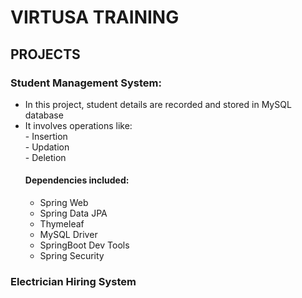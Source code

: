 # VIRTUSA TRAINING
## PROJECTS
### Student Management System:
  * In this project, student details are recorded and stored in MySQL database
  * It involves operations like:<br>- Insertion<br>- Updation<br>- Deletion
    #### Dependencies included: 
     * Spring Web
     * Spring Data JPA
     * Thymeleaf
     * MySQL Driver
     * SpringBoot Dev Tools
     * Spring Security
### Electrician Hiring System
